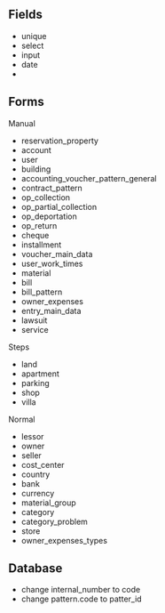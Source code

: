 ## Fields
- unique
- select
- input
- date
- 


## Forms

Manual
- reservation_property
- account
- user
- building
- accounting_voucher_pattern_general
- contract_pattern
- op_collection
- op_partial_collection
- op_deportation
- op_return
- cheque
- installment
- voucher_main_data
- user_work_times
- material
- bill
- bill_pattern
- owner_expenses
- entry_main_data
- lawsuit
- service



Steps 
- land
- apartment
- parking
- shop
- villa


Normal 
- lessor
- owner
- seller
- cost_center
- country
- bank
- currency
- material_group
- category
- category_problem
- store
- owner_expenses_types









## Database
- change internal_number to code
- change pattern.code to patter_id
